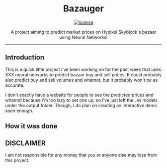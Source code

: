 
<h1 align="center">Bazauger</h1>
<p align="center">
  <a href="https://github.com/uploak/bazauger/blob/main/LICENSE" target="_blank">
    <img alt="license" src="https://img.shields.io/badge/License-GNU%20General%20Public%20License%20v3.0-ff2121" />
  </a>
</p>

<p align="center">A project aiming to predict market prices on Hypixel Skyblock's bazaar using Neural Networks!</p>

-----
Introduction
-----
This is a quick little project i've been working on for the past week that uses XXX neural networks to predict bazaar buy and sell prices. It could probably also predict buy and sell volumes and whatnot, but it probably won't be as accurate.

I don't exactly have a website for people to see the predicted prices and whatnot because i'm too lazy to set one up, so i've just left the `.h5` models under the output folder. Though, I do plan on creating an interactive demo soon enough.

How it was done
-----

DISCLAIMER
-----
I am not responsible for any money that you or anyone else may lose from this project.
